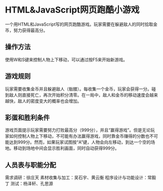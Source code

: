 # HTML&JavaScript网页跑酷小游戏
一个用HTML和JavaScript写的网页跑酷游戏。玩家需要在躲避敌人的同时拾取金币，努力获得最高分。
## 操作方法
使用W和S键来控制人物上下移动，可以通过按F5来开始新游戏。
## 游戏规则
玩家需要收集金币并且躲避敌人（骷髅）。每收集一个金币，玩家会获得一分。碰到敌人则直接死亡，再次开始积分清零。在一局中，敌人和金币的移动速度会越来越快，敌人的密度变大的概率也会增加。
## 彩蛋和胜利条件
游戏页面提示玩家需要努力打败最高分（999分），并且“赢得游戏”。但是无论玩家如何控制人物上下移动，不可能有办法赢得游戏，同时靠金币赚得的分数也不可能达到999分。然而，如果玩家试图按“A”键，人物会向左移动，到达一个空的场地。移动到场地中间会显示胜利画面，同时自动获得999分。
## 人员表与职能分配
需求调研：徐庄天
素材收集与加工：吴石宇、黄云衡
程序设计与功能设计：常毅丁
测试：杨泽轩、孔思源
